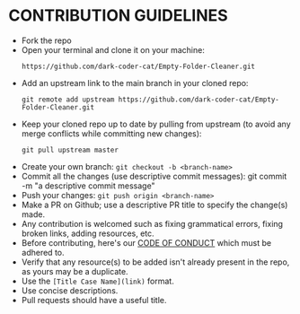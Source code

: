 # CONTRIBUTION GUIDELINES

- Fork the repo
- Open your terminal and clone it on your machine:  
  ```
  https://github.com/dark-coder-cat/Empty-Folder-Cleaner.git
  ```
- Add an upstream link to the main branch in your cloned repo: 
  ```
  git remote add upstream https://github.com/dark-coder-cat/Empty-Folder-Cleaner.git
  ```
- Keep your cloned repo up to date by pulling from upstream (to avoid any merge conflicts while committing new changes): 
  ```
  git pull upstream master
  ```
- Create your  own branch:  `git checkout -b <branch-name>`
- Commit all the changes (use descriptive commit messages): git commit -m "a descriptive commit message"
- Push your changes:  `git push origin <branch-name>`
- Make a PR on Github; use a descriptive PR title to specify the change(s) made.
- Any contribution is welcomed such as fixing grammatical errors, fixing broken links, adding resources, etc.
- Before contributing, here's our [CODE OF CONDUCT](./CODE-OF-CONDUCT.md) which must be adhered to.
- Verify that any resource(s) to be added isn't already present in the repo, as yours may be a duplicate.
- Use the `[Title Case Name](link)` format.
- Use concise descriptions.
- Pull requests should have a useful title.
